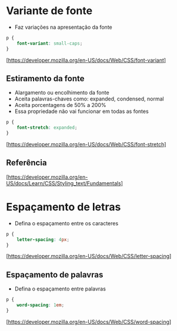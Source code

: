 # Variante de fonte

* Faz variações na apresentação da fonte

```css
p {
	font-variant: small-caps;
}
```

[https://developer.mozilla.org/en-US/docs/Web/CSS/font-variant]

## Estiramento da fonte

* Alargamento ou encolhimento da fonte
* Aceita palavras-chaves como: expanded, condensed, normal
* Aceita porcentagens de 50% a 200%
* Essa propriedade não vai funcionar em todas as fontes

```css
p {
	font-stretch: expanded;
}
```

[https://developer.mozilla.org/en-US/docs/Web/CSS/font-stretch]

## Referência

[https://developer.mozilla.org/en-US/docs/Learn/CSS/Styling_text/Fundamentals]


# Espaçamento de letras

* Defina o espaçamento entre os caracteres

``` css
p {
	letter-spacing: 4px;
}
```

[https://developer.mozilla.org/en-US/docs/Web/CSS/letter-spacing]

## Espaçamento de palavras

* Defina o espaçamento entre palavras

```css
p {
	word-spacing: 1em;
}
``` 

[https://developer.mozilla.org/en-US/docs/Web/CSS/word-spacing]